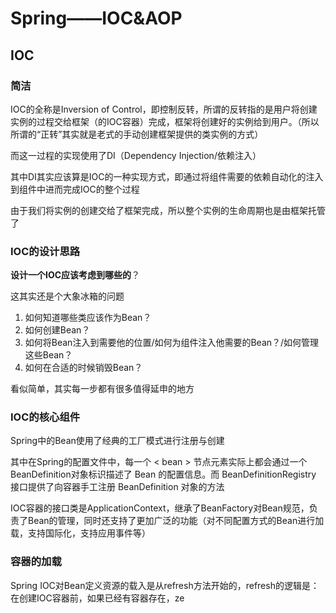 # Spring——IOC&AOP

## IOC

### 简洁

IOC的全称是Inversion of Control，即控制反转，所谓的反转指的是用户将创建实例的过程交给框架（的IOC容器）完成，框架将创建好的实例给到用户。（所以所谓的“正转”其实就是老式的手动创建框架提供的类实例的方式）

而这一过程的实现使用了DI（Dependency Injection/依赖注入）

其中DI其实应该算是IOC的一种实现方式，即通过将组件需要的依赖自动化的注入到组件中进而完成IOC的整个过程

由于我们将实例的创建交给了框架完成，所以整个实例的生命周期也是由框架托管了

### IOC的设计思路

**设计一个IOC应该考虑到哪些的**？

这其实还是个大象冰箱的问题

1. 如何知道哪些类应该作为Bean？
2. 如何创建Bean？
3. 如何将Bean注入到需要他的位置/如何为组件注入他需要的Bean？/如何管理这些Bean？
4. 如何在合适的时候销毁Bean？

看似简单，其实每一步都有很多值得延申的地方

### IOC的核心组件

Spring中的Bean使用了经典的工厂模式进行注册与创建

其中在Spring的配置文件中，每一个 < bean > 节点元素实际上都会通过一个BeanDefinition对象标识描述了 Bean 的配置信息。而 BeanDefinitionRegistry 接口提供了向容器手工注册 BeanDefinition 对象的方法

IOC容器的接口类是ApplicationContext，继承了BeanFactory对Bean规范，负责了Bean的管理，同时还支持了更加广泛的功能（对不同配置方式的Bean进行加载，支持国际化，支持应用事件等）

### 容器的加载

Spring IOC对Bean定义资源的载入是从refresh方法开始的，refresh的逻辑是：在创建IOC容器前，如果已经有容器存在，ze



